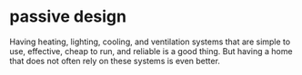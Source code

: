 # passive design

Having heating, lighting, cooling, and ventilation systems that 
are simple to use, effective, cheap to run, and reliable is a good thing. But
having a home that does not often rely on these systems is even better.